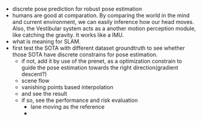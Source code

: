 - discrete pose prediction for  robust pose estimation
- humans are good at comparation. By comparing the world in the mind and current environment, we can easily inference how our head moves. Also, the Vestibular system acts as a another motion perception module, like catching the gravity. It works like a IMU.
- what is meaning for SLAM.
- first test the SOTA with different dataset groundtruth to see whether those SOTA have discrete constrains for pose estimation.
  - if not, add it by use of the prenet, as a optimization constrain to guide the pose estimation towards the right direction(gradient descent?) 
  - scene flow
  - vanishing points based interpolation
  -  and see the result
  - if so, see the performance and risk evaluation
     -  lane moving as the reference
     - 